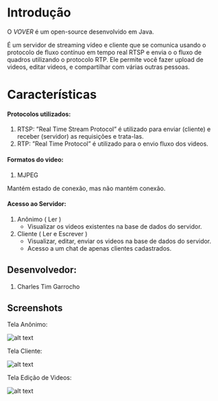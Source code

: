 # Introdução
O _VOVER_ é um open-source desenvolvido em Java.

É um servidor de streaming vídeo e cliente que se comunica usando o protocolo de fluxo contínuo em tempo real RTSP e envia o o fluxo de quadros utilizando o protocolo RTP. Ele permite você fazer upload de videos, editar videos, e compartilhar com várias outras pessoas.


# Características
#### Protocolos utilizados:
1. RTSP: ”Real Time Stream Protocol” é utilizado para enviar (cliente) e receber (servidor) as requisições e trata-las.
2. RTP: ”Real Time Protocol” é utilizado para o envio fluxo dos videos.

#### Formatos do video: 
1. MJPEG

Mantém estado de conexão, mas não mantém conexão.

#### Acesso ao Servidor:
  1. Anônimo ( Ler )
     * Visualizar os videos existentes na base de dados do servidor.
  2. Cliente ( Ler e Escrever )
     * Visualizar, editar, enviar os videos na base de dados do servidor.
     * Acesso a um chat de apenas clientes cadastrados.

## Desenvolvedor:
1. Charles Tim Garrocho


## Screenshots
Tela Anônimo:

![alt text](http://i.imm.io/FYV9.png "Tela Inicia")

Tela Cliente:

![alt text](http://i.imm.io/FYVV.png "Tela Cliente")

Tela Edição de Videos:

![alt text](http://i.imm.io/FYSS.png "Tela Edição de Videos")
